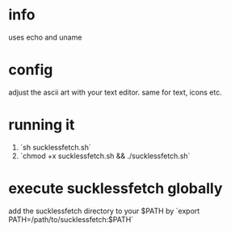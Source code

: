 # info
uses echo and uname
# config
adjust the ascii art with your text editor. same for text, icons etc.
# running it
1. ´sh sucklessfetch.sh´
2. ´chmod +x sucklessfetch.sh && ./sucklessfetch.sh`
# execute sucklessfetch globally
add the sucklessfetch directory to your $PATH by `export PATH=/path/to/sucklessfetch:$PATH`  
